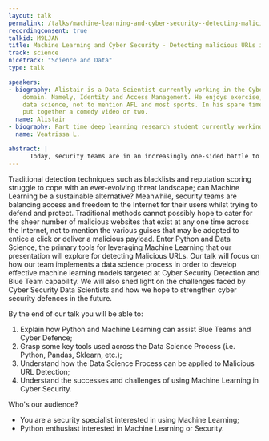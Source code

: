 ```yaml
---
layout: talk
permalink: /talks/machine-learning-and-cyber-security--detecting-malicious-urls-in-the-haystack
recordingconsent: true
talkid: M9LJAN
title: Machine Learning and Cyber Security - Detecting malicious URLs in the haystack
track: science
nicetrack: "Science and Data"
type: talk

speakers:
- biography: Alistair is a Data Scientist currently working in the Cyber Security
    domain. Namely, Identity and Access Management. He enjoys exercise, cooking, and
    data science, not to mention AFL and most sports. In his spare time, he may also
    put together a comedy video or two.
  name: Alistair
- biography: Part time deep learning research student currently working in the information security domain. Enjoy random stroll and food hunting in foreign cities.
  name: Veatrissa L.

abstract: | 
      Today, security teams are in an increasingly one-sided battle to defend against a myriad of cyber attacks. Web-based attacks are often devastating, with conventional blacklists and reputation-based defence tactics not able to identify previously unseen malicious URLs. Is AI the solution?
---
```


Traditional detection techniques such as blacklists and reputation scoring struggle to cope with an ever-evolving threat landscape; can Machine Learning be a sustainable alternative? Meanwhile, security teams are balancing access and freedom to the Internet for their users whilst trying to defend and protect. Traditional methods cannot possibly hope to cater for the sheer number of malicious websites that exist at any one time across the Internet, not to mention the various guises that may be adopted to entice a click or deliver a malicious payload. Enter Python and Data Science, the primary tools for leveraging Machine Learning that our presentation will explore for detecting Malicious URLs. Our talk will focus on how our team implements a data science process in order to develop effective machine learning models targeted at Cyber Security Detection and Blue Team capability. We will also shed light on the challenges faced by Cyber Security Data Scientists and how we hope to strengthen cyber security defences in the future. 

By the end of our talk you will be able to:

1.  Explain how Python and Machine Learning can assist Blue Teams and Cyber Defence;
2.  Grasp some key tools used across the Data Science Process (i.e. Python, Pandas, Sklearn, etc.);
3.  Understand how the Data Science Process can be applied to Malicious URL Detection;
4.  Understand the successes and challenges of using Machine Learning in Cyber Security.

Who's our audience?

* You are a security specialist interested in using Machine Learning;
* Python enthusiast interested in Machine Learning or Security.
